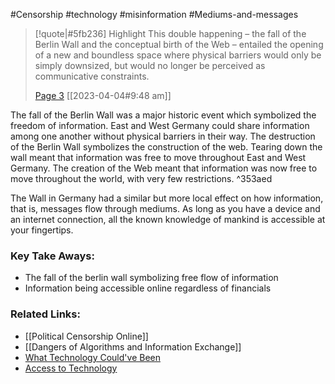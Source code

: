 #Censorship #technology #misinformation #Mediums-and-messages 

> [!quote|#5fb236] Highlight
> This double happening – the fall of the Berlin Wall and the conceptual birth of the Web – entailed the opening of a new and boundless space where physical barriers would only be simply downsized, but would no longer be perceived as communicative constraints.
>
> [Page 3](zotero://open-pdf/library/items/SBPQ9XCC?page=3) [[2023-04-04#9:48 am]]

The fall of the Berlin Wall was a major historic event which symbolized the freedom of information. East and West Germany could share information among one another without physical barriers in their way. The destruction of the Berlin Wall symbolizes the construction of the web. Tearing down the wall meant that information was free to move throughout East and West Germany. The creation of the Web meant that information was now free to move throughout the world, with very few restrictions.  ^353aed

The Wall in Germany had a similar but more local effect on how information, that is, messages flow through mediums. As long as you have a device and an internet connection, all the known knowledge of mankind is accessible at your fingertips.

### Key Take Aways:
* The fall of the berlin wall symbolizing free flow of information
* Information being accessible online regardless of financials

### Related Links:
* [[Political Censorship Online]]
* [[Dangers of Algorithms and Information Exchange]]
* [What Technology Could've Been](https://briannalegros.github.io/personalmemextest/What%20Technology%20could%20have%20been/)
* [Access to Technology](https://briannalegros.github.io/personalmemextest/Access%20to%20technology/)